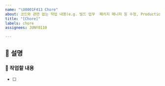 ```yaml
---
name: "\U0001F413 Chore"
about: 코드와 관련 없는 작업 내용(e.g. 빌드 업무  패키지 매니저 등 수정, Production Code 변경 없음)
title: "[Chore]"
labels: chore
assignees: JUNY0110

---
```


## 📓 설명

### 🏃 작업할 내용
- [ ]
